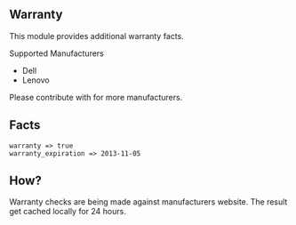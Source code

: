 Warranty
--------
This module provides additional warranty facts.

Supported Manufacturers

* Dell
* Lenovo

Please contribute with for more manufacturers.

Facts
---
    warranty => true
    warranty_expiration => 2013-11-05

How?
---
Warranty checks are being made against manufacturers website. The result get cached locally for 24 hours.

